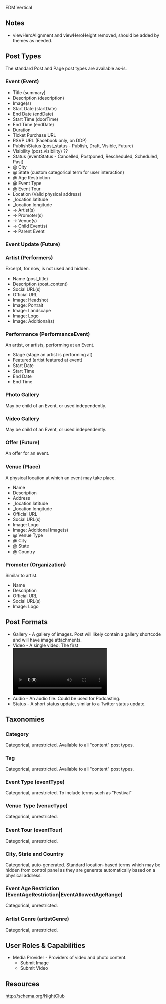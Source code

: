 EDM Vertical

## Notes
- viewHeroAlignment and viewHeroHeight removed, should be added by themes as needed.

## Post Types
The standard Post and Page post types are available as-is.

### Event (Event)

* Title                   (summary)
* Description             (description)
* Image(s)
* Start Date              (startDate)
* End Date                (endDate)
* Start Time              (doorTime)
* End Time                (endDate)
* Duration
* Ticket Purchase URL
* RSVP URL                (Facebook only, on DDP)
* PublishStatus           (post_status - Publish, Draft, Visible, Future)
* Visibility              (post_visibility) ??
* Status                  (eventStatus - Cancelled, Postponed, Rescheduled, Scheduled, Past)
* @ City
* @ State                 (custom categorical term for user interaction)
* @ Age Restriction
* @ Event Type
* @ Event Tour
* Location                (Valid physical address)
* _location.latitude
* _location.longitude
* -> Artist(s)
* -> Promoter(s)
* -> Venue(s)
* -> Child Event(s)
* -> Parent Event

### Event Update (Future)

### Artist (Performers)
Excerpt, for now, is not used and hidden.

* Name                    (post_title)
* Description             (post_content)
* Social URL(s)
* Official URL
* Image: Headshot
* Image: Portrait
* Image: Landscape
* Image: Logo
* Image: Additional(s)

### Performance (PerformanceEvent)
An artist, or artists, performing at an Event.

* Stage                   (stage an artist is performing at)
* Featured                (artist featured at event)
* Start Date
* Start Time
* End Date
* End Time

### Photo Gallery
May be child of an Event, or used independently.

### Video Gallery
May be child of an Event, or used independently.

### Offer (Future)
An offer for an event.

### Venue (Place)
A physical location at which an event may take place.

* Name
* Description
* Address
* _location.latitude
* _location.longitude
* Official URL
* Social URL(s)
* Image: Logo
* Image: Additional Image(s)
* @ Venue Type
* @ City
* @ State
* @ Country

### Promoter (Organization)
Similar to artist.

* Name
* Description
* Official URL
* Social URL(s)
* Image: Logo

## Post Formats

* Gallery   - A gallery of images. Post will likely contain a gallery shortcode and will have image attachments.
* Video     - A single video. The first <video /> tag or object/embed in the post content could be considered the video. Alternatively, if the post consists only of a URL, that will be the video URL. May also contain the video as an attachment to the post, if video support is enabled on the blog (like via a plugin).
* Audio     - An audio file. Could be used for Podcasting.
* Status    - A short status update, similar to a Twitter status update.

## Taxonomies

### Category
Categorical, unrestricted. Available to all "content" post types.

### Tag
Categorical, unrestricted. Available to all "content" post types.

### Event Type (eventType)
Categorical, unrestricted. To include terms such as "Festival"

### Venue Type (venueType)
Categorical, unrestricted.

### Event Tour (eventTour)
Categorical, unrestricted.

### City, State and Country
Categorical, auto-generated. Standard location-based terms which may be hidden from control panel as they are generate automatically based on a physical address.

### Event Age Restriction (EventAgeRestriction|EventAllowedAgeRange)
Categorical, unrestricted.

### Artist Genre (artistGenre)
Categorical, unrestricted.

## User Roles & Capabilities

* Media Provider - Providers of video and photo content.
  - Submit Image
  - Submit Video

## Resources
http://schema.org/NightClub